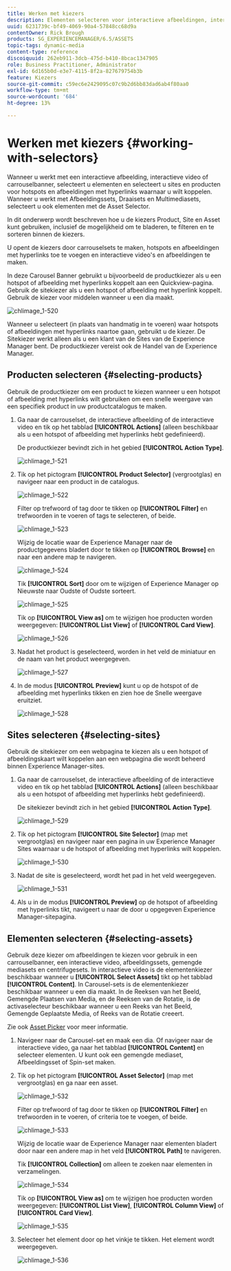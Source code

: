 ```yaml
---
title: Werken met kiezers
description: Elementen selecteren voor interactieve afbeeldingen, interactieve video en carrouselbanners
uuid: 6231739c-bf49-4069-90a4-57848cc68d9a
contentOwner: Rick Brough
products: SG_EXPERIENCEMANAGER/6.5/ASSETS
topic-tags: dynamic-media
content-type: reference
discoiquuid: 262eb911-3dcb-475d-b410-8bcac1347905
role: Business Practitioner, Administrator
exl-id: 6d165b0d-e3e7-4115-8f2a-827679754b3b
feature: Kiezers
source-git-commit: c59ec6e2429095c07c9b2d6bb83dad6ab4f80aa0
workflow-type: tm+mt
source-wordcount: '684'
ht-degree: 13%

---
```


# Werken met kiezers {#working-with-selectors}

Wanneer u werkt met een interactieve afbeelding, interactieve video of carrouselbanner, selecteert u elementen en selecteert u sites en producten voor hotspots en afbeeldingen met hyperlinks waarnaar u wilt koppelen. Wanneer u werkt met Afbeeldingssets, Draaisets en Multimediasets, selecteert u ook elementen met de Asset Selector.

In dit onderwerp wordt beschreven hoe u de kiezers Product, Site en Asset kunt gebruiken, inclusief de mogelijkheid om te bladeren, te filteren en te sorteren binnen de kiezers.

U opent de kiezers door carrouselsets te maken, hotspots en afbeeldingen met hyperlinks toe te voegen en interactieve video&#39;s en afbeeldingen te maken.

In deze Carousel Banner gebruikt u bijvoorbeeld de productkiezer als u een hotspot of afbeelding met hyperlinks koppelt aan een Quickview-pagina. Gebruik de sitekiezer als u een hotspot of afbeelding met hyperlink koppelt. Gebruik de kiezer voor middelen wanneer u een dia maakt.

![chlimage_1-520](assets/chlimage_1-520.png)

Wanneer u selecteert (in plaats van handmatig in te voeren) waar hotspots of afbeeldingen met hyperlinks naartoe gaan, gebruikt u de kiezer. De Sitekiezer werkt alleen als u een klant van de Sites van de Experience Manager bent. De productkiezer vereist ook de Handel van de Experience Manager.

## Producten selecteren {#selecting-products}

Gebruik de productkiezer om een product te kiezen wanneer u een hotspot of afbeelding met hyperlinks wilt gebruiken om een snelle weergave van een specifiek product in uw productcatalogus te maken.

1. Ga naar de carrouselset, de interactieve afbeelding of de interactieve video en tik op het tabblad **[!UICONTROL Actions]** (alleen beschikbaar als u een hotspot of afbeelding met hyperlinks hebt gedefinieerd).

   De productkiezer bevindt zich in het gebied **[!UICONTROL Action Type]**.

   ![chlimage_1-521](assets/chlimage_1-521.png)

1. Tik op het pictogram **[!UICONTROL Product Selector]** (vergrootglas) en navigeer naar een product in de catalogus.

   ![chlimage_1-522](assets/chlimage_1-522.png)

   Filter op trefwoord of tag door te tikken op **[!UICONTROL Filter]** en trefwoorden in te voeren of tags te selecteren, of beide.

   ![chlimage_1-523](assets/chlimage_1-523.png)

   Wijzig de locatie waar de Experience Manager naar de productgegevens bladert door te tikken op **[!UICONTROL Browse]** en naar een andere map te navigeren.

   ![chlimage_1-524](assets/chlimage_1-524.png)

   Tik **[!UICONTROL Sort]** door om te wijzigen of Experience Manager op Nieuwste naar Oudste of Oudste sorteert.

   ![chlimage_1-525](assets/chlimage_1-525.png)

   Tik op **[!UICONTROL View as]** om te wijzigen hoe producten worden weergegeven: **[!UICONTROL List View]** of **[!UICONTROL Card View]**.

   ![chlimage_1-526](assets/chlimage_1-526.png)

1. Nadat het product is geselecteerd, worden in het veld de miniatuur en de naam van het product weergegeven.

   ![chlimage_1-527](assets/chlimage_1-527.png)

1. In de modus **[!UICONTROL Preview]** kunt u op de hotspot of de afbeelding met hyperlinks tikken en zien hoe de Snelle weergave eruitziet.

   ![chlimage_1-528](assets/chlimage_1-528.png)

## Sites selecteren {#selecting-sites}

Gebruik de sitekiezer om een webpagina te kiezen als u een hotspot of afbeeldingskaart wilt koppelen aan een webpagina die wordt beheerd binnen Experience Manager-sites.

1. Ga naar de carrouselset, de interactieve afbeelding of de interactieve video en tik op het tabblad **[!UICONTROL Actions]** (alleen beschikbaar als u een hotspot of afbeelding met hyperlinks hebt gedefinieerd).

   De sitekiezer bevindt zich in het gebied **[!UICONTROL Action Type]**.

   ![chlimage_1-529](assets/chlimage_1-529.png)

1. Tik op het pictogram **[!UICONTROL Site Selector]** (map met vergrootglas) en navigeer naar een pagina in uw Experience Manager Sites waarnaar u de hotspot of afbeelding met hyperlinks wilt koppelen.

   ![chlimage_1-530](assets/chlimage_1-530.png)

1. Nadat de site is geselecteerd, wordt het pad in het veld weergegeven.

   ![chlimage_1-531](assets/chlimage_1-531.png)

1. Als u in de modus **[!UICONTROL Preview]** op de hotspot of afbeelding met hyperlinks tikt, navigeert u naar de door u opgegeven Experience Manager-sitepagina.

## Elementen selecteren {#selecting-assets}

Gebruik deze kiezer om afbeeldingen te kiezen voor gebruik in een carrouselbanner, een interactieve video, afbeeldingssets, gemengde mediasets en centrifugesets. In interactieve video is de elementenkiezer beschikbaar wanneer u **[!UICONTROL Select Assets]** tikt op het tabblad **[!UICONTROL Content]**. In Carousel-sets is de elementenkiezer beschikbaar wanneer u een dia maakt. In de Reeksen van het Beeld, Gemengde Plaatsen van Media, en de Reeksen van de Rotatie, is de activaselecteur beschikbaar wanneer u een Reeks van het Beeld, Gemengde Geplaatste Media, of Reeks van de Rotatie creeert.

Zie ook [Asset Picker](search-assets.md#assetpicker) voor meer informatie.

1. Navigeer naar de Carousel-set en maak een dia. Of navigeer naar de interactieve video, ga naar het tabblad **[!UICONTROL Content]** en selecteer elementen. U kunt ook een gemengde mediaset, Afbeeldingsset of Spin-set maken.
1. Tik op het pictogram **[!UICONTROL Asset Selector]** (map met vergrootglas) en ga naar een asset.

   ![chlimage_1-532](assets/chlimage_1-532.png)

   Filter op trefwoord of tag door te tikken op **[!UICONTROL Filter]** en trefwoorden in te voeren, of criteria toe te voegen, of beide.

   ![chlimage_1-533](assets/chlimage_1-533.png)

   Wijzig de locatie waar de Experience Manager naar elementen bladert door naar een andere map in het veld **[!UICONTROL Path]** te navigeren.

   Tik **[!UICONTROL Collection]** om alleen te zoeken naar elementen in verzamelingen.

   ![chlimage_1-534](assets/chlimage_1-534.png)

   Tik op **[!UICONTROL View as]** om te wijzigen hoe producten worden weergegeven: **[!UICONTROL List View]**, **[!UICONTROL Column View]** of **[!UICONTROL Card View]**.

   ![chlimage_1-535](assets/chlimage_1-535.png)

1. Selecteer het element door op het vinkje te tikken. Het element wordt weergegeven.

   ![chlimage_1-536](assets/chlimage_1-536.png)
